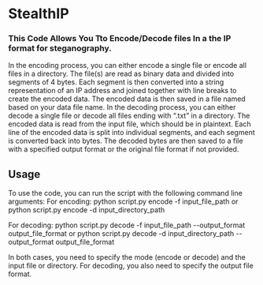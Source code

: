 # StealthIP
### This Code Allows You Tto Encode/Decode files In a the IP format for steganography.

In the encoding process, you can either encode a single file or encode all files in a directory. The file(s) are read as binary data and divided into segments of 4 bytes. Each segment is then converted into a string representation of an IP address and joined together with line breaks to create the encoded data. The encoded data is then saved in a file named based on your data file name.
In the decoding process, you can either decode a single file or decode all files ending with “.txt” in a directory. The encoded data is read from the input file, which should be in plaintext. Each line of the encoded data is split into individual segments, and each segment is converted back into bytes. The decoded bytes are then saved to a file with a specified output format or the original file format if not provided.
## Usage
To use the code, you can run the script with the following command line arguments:
For encoding:
python script.py encode -f input_file_path
or
python script.py encode -d input_directory_path

For decoding:
python script.py decode -f input_file_path --output_format output_file_format
or
python script.py decode -d input_directory_path --output_format output_file_format

In both cases, you need to specify the mode (encode or decode) and the input file or directory. For decoding, you also need to specify the output file format.

